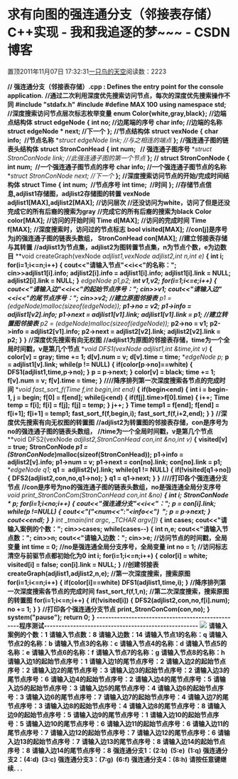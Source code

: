 
# 求有向图的强连通分支（邻接表存储）C++实现 - 我和我追逐的梦~~~ - CSDN博客


置顶2011年11月07日 17:32:31[一只鸟的天空](https://me.csdn.net/heyongluoyao8)阅读数：2223


**// 强连通分支（邻接表存储）.cpp : Defines the entry point for the console application.**
**//通过二次利用深度优先搜索访问节点，每次的深度优先搜索操作不同**
**\#include "stdafx.h"**
**\#include<iostream>**
**\#define MAX 100**
**using namespace std;**
**//深度搜索访问节点层次标志枚举变量**
**enum Color{white,gray,black};**
**//边端点结构体**
**struct edgeNode**
**{**
**int no; //边尾端的序号**
**char info; //边端的名称**
**struct edgeNode * next; //下一个**
**};**
**//节点结构体**
**struct vexNode**
**{**
**char info;  //节点名称**
**struct edgeNode *link; //与之相连的端点**
**};**
**//强连通子图的链表头结构体**
**struct StronConHead**
**{**
**int num;   // 强连通子图序号**
**struct StronConNode *link; //此强连通子图的第一个节点**
**};**
**//**
**struct StronConNode**
**{**
**int num;  //一个强连通子图节点的序号**
**char info; //一个强连通子图节点的名称**
**struct StronConNode *next; //下一个**
**};**
**//深度搜索访问节点的开始/完成时间结构体**
**struct Time**
**{**
**int num;  //节点序号**
**int time;  //时间**
**};**
**//存储节点信息,adjlist1存储图，adjlist2存储图的转置**
**vexNode adjlist1[MAX],adjlist2[MAX];**
**//访问层次**
**//还没访问为white，访问了但是还没完成它的所有后裔的搜索为gray**
**//完成它的所有后裔的搜索为black**
**Color color[MAX];**
**//访问的开始时间**
**Time d[MAX];**
**//访问的完成时间**
**Time f[MAX];**
**//深度搜索时，访问过的节点标志**
**bool visited[MAX];**
**//con[j]是序号为j的强连通子图的链表头数组，**
**StronConHead con[MAX];**
**//建立邻接表存储与其转置**
**//adjlist1为节点集，adjlist2为图转置节点集，n为节点个数，e为边数目**
**void createGraph(vexNode *adjlist1,vexNode *adjlist2,int n,int e)**
**{**
**int i;**
**for(i=1;i<=n;i++)**
**{**
**cout<<"请输入节点"<<i<<"的名称：";**
**cin>>adjlist1[i].info;**
**adjlist2[i].info = adjlist1[i].info;**
**adjlist1[i].link = NULL;**
**adjlist2[i].link = NULL;**
**}**
**edgeNode *p1,*p2;**
**int v1,v2;**
**for(i=1;i<=e;i++)**
**{**
**cout<<"请输入边"<<i<<"的起始节点序号：";**
**cin>>v1;**
**cout<<"请输入边"<<i<<"的尾节点序号：";**
**cin>>v2;**
**//建立原图邻接表**
**p1 = (edgeNode*)malloc(sizeof(edgeNode));**
**p1->no = v2;**
**p1->info = adjlist1[v2].info;**
**p1->next = adjlist1[v1].link;**
**adjlist1[v1].link = p1;**
**//建立转置图邻接表**
**p2 = (edgeNode*)malloc(sizeof(edgeNode));**
**p2->no = v1;**
**p2->info = adjlist2[v1].info;**
**p2->next = adjlist2[v2].link;**
**adjlist2[v2].link = p2;**
**}**
**}**
**//深度优先搜索有向无权图**
**//adjlist1为原图的邻接表存储，time为一个全局时间戳，v是第几个节点**
**void DFS1(vexNode *adjlist1,int &time,int v)**
**{**
**color[v] = gray;**
**time += 1;**
**d[v].num = v;**
**d[v].time = time;**
**edgeNode *p;**
**p = adjlist1[v].link;**
**while(p != NULL)**
**{**
**if(color[p->no]==white)**
**{**
**DFS1(adjlist1,time,p->no);**
**}**
**p = p->next;**
**}**
**color[v] = black;**
**time += 1;**
**f[v].num = v;**
**f[v].time = time;**
**}**
**////降序排列第一次深度搜索各节点的完成时间**
**void fast_sort_f(Time *f,int begin,int end)**
**{**
**if(begin<end)**
**{**
**int i = begin-1, j = begin;**
**f[0] = f[end];**
**while(j<end)**
**{**
**if(f[j].time>f[0].time)**
**{**
**i++;**
**Time temp = f[i];**
**f[i] = f[j];**
**f[j] = temp;**
**}**
**j++;**
**}**
**Time temp1 = f[end];**
**f[end] = f[i+1];**
**f[i+1] = temp1;**
**fast_sort_f(f,begin,i);**
**fast_sort_f(f,i+2,end);**
**}**
**}**
**//深度优先搜索有向无权图的转置图**
**//adjlist2为转置图的邻接表存储，con是序号为no的强连通子图的链表头数组，**
**//time为一个全局时间戳，v是第几个节点**
**void DFS2(vexNode *adjlist2,StronConHead *con,int &no,int v)**
**{**
**visited[v] = true;**
**StronConNode *p1 = (StronConNode*)malloc(sizeof(StronConHead));**
**p1->info = adjlist2[v].info;**
**p1->num = v;**
**p1->next = con[no].link;**
**con[no].link = p1;**
**edgeNode *q1;**
**q1 =  adjlist2[v].link;**
**while(q1 != NULL)**
**{**
**if(!visited[q1->no])**
**{**
**DFS2(adjlist2,con,no,q1->no);**
**}**
**q1 = q1->next;**
**}**
**}**
**////打印各个强连通分支节点**
**//con是序号为no的强连通子图的链表头数组，no是强连通全局分支序号**
**void print_StronConCom(StronConHead *con,int &no)**
**{**
**int i;**
**StronConNode * p;**
**for(i=1;i<no;i++)**
**{**
**cout<<"强连通分支"<<i<<"：";**
**p = con[i].link;**
**while(p !=NULL)**
**{**
**cout<<"("<<p->num<<":"<<p->info<<")  ";**
**p = p->next;**
**}**
**cout<<endl;**
**}**
**}**
**int _tmain(int argc, _TCHAR* argv[])**
**{**
**int cases;**
**cout<<"请输入案例的个数：";**
**cin>>cases;**
**while(cases--)**
**{**
**int n,e;**
**cout<<"请输入节点数：";**
**cin>>n;**
**cout<<"请输入边数：";**
**cin>>e;**
**//访问节点的时间戳，全局变量**
**int time = 0;**
**//no是强连通全局分支序号，全局变量**
**int no = 1;**
**//访问标志清空与前驱节点都初始化为0**
**int i;**
**for(i=1;i<=n;i++)**
**{**
**color[i] = white;**
**visited[i] = false;**
**con[i].link = NULL;**
**}**
**//创建邻接表**
**createGraph(adjlist1,adjlist2,n,e);**
**//第一次深度搜索，搜索原图**
**for(i=1;i<=n;i++)**
**{**
**if(color[i]==white)**
**DFS1(adjlist1,time,i);**
**}**
**//降序排列第一次深度搜索各节点的完成时间**
**fast_sort_f(f,1,n);**
**//第二次深度搜索，搜索原图的转置图**
**for(i=1;i<=n;i++)**
**{**
**if(!visited[i])**
**{**
**DFS2(adjlist2,con,no,f[i].num);**
**no += 1;**
**}**
**}**
**//打印各个强连通分支节点**
**print_StronConCom(con,no);**
**}**
**system("pause");**
**return 0;**
**}**
**--------------------------------------------------程序测试-----------------------------------------------------**
![](http://hi.csdn.net/attachment/201111/7/0_13206583348UUJ.gif)
**请输入案例的个数：1**
**请输入节点数：8**
**请输入边数：14**
**请输入节点1的名称：q**
**请输入节点2的名称：b**
**请输入节点3的名称：c**
**请输入节点4的名称：d**
**请输入节点5的名称：e**
**请输入节点6的名称：f**
**请输入节点7的名称：g**
**请输入节点8的名称：h**
**请输入边1的起始节点序号：1**
**请输入边1的尾节点序号：2**
**请输入边2的起始节点序号：2**
**请输入边2的尾节点序号：3**
**请输入边3的起始节点序号：2**
**请输入边3的尾节点序号：6**
**请输入边4的起始节点序号：2**
**请输入边4的尾节点序号：5**
**请输入边5的起始节点序号：3**
**请输入边5的尾节点序号：4**
**请输入边6的起始节点序号：3**
**请输入边6的尾节点序号：7**
**请输入边7的起始节点序号：4**
**请输入边7的尾节点序号：3**
**请输入边8的起始节点序号：4**
**请输入边8的尾节点序号：8**
**请输入边9的起始节点序号：5**
**请输入边9的尾节点序号：1**
**请输入边10的起始节点序号：5**
**请输入边10的尾节点序号：6**
**请输入边11的起始节点序号：6**
**请输入边11的尾节点序号：7**
**请输入边12的起始节点序号：7**
**请输入边12的尾节点序号：6**
**请输入边13的起始节点序号：7**
**请输入边13的尾节点序号：8**
**请输入边14的起始节点序号：8**
**请输入边14的尾节点序号：8**
**强连通分支1：(2:b)  (5:e)  (1:q)**
**强连通分支2：(4:d)  (3:c)**
**强连通分支3：(7:g)  (6:f)**
**强连通分支4：(8:h)**
**请按任意键继续. . .**


